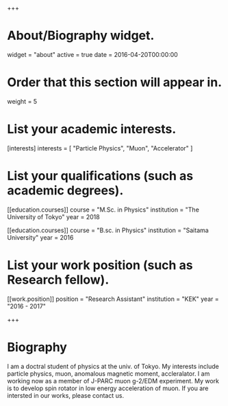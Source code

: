 +++
# About/Biography widget.
widget = "about"
active = true
date = 2016-04-20T00:00:00

# Order that this section will appear in.
weight = 5

# List your academic interests.
[interests]
  interests = [
    "Particle Physics",
    "Muon",
    "Accelerator"
  ]

# List your qualifications (such as academic degrees).
[[education.courses]]
  course = "M.Sc. in Physics"
  institution = "The University of Tokyo"
  year = 2018

[[education.courses]]
  course = "B.sc. in Physics"
  institution = "Saitama University"
  year = 2016

# List your work position (such as Research fellow).
[[work.position]]
  position = "Research Assistant"
  institution = "KEK"
  year = "2016 - 2017"

+++

# Biography

I am a doctral student of physics at the univ. of Tokyo. My interests include particle physics, muon, anomalous magnetic moment, accleralator.
I am working now as a member of J-PARC muon g-2/EDM experiment. My work is to develop spin rotator in low energy acceleration of muon. If you are intersted in our works, please contact us.

